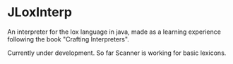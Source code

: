 # JLoxInterp
An interpreter for the lox language in java, made as a learning experience following the book "Crafting Interpreters".

Currently under development. So far Scanner is working for basic lexicons.
